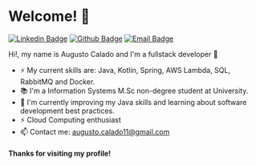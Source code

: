 # Welcome! 👋

[![Linkedin Badge](https://img.shields.io/badge/-LinkedIn-blue?style=flat-square&logo=Linkedin&logoColor=white&link=https://www.linkedin.com/in/augusto-bueno)](https://www.linkedin.com/in/augusto-bueno)
[![Github Badge](https://img.shields.io/badge/-Github-000?style=flat-square&logo=Github&logoColor=white&link=https://github.com/the-one-who-knoccks)](https://github.com/the-one-who-knoccks)
[![Email Badge](https://img.shields.io/badge/-Email-3ABFE6?style=flat-square&logo=minutemailer&logoColor=white&link=mailto:augusto.calado11@gmail.com)](mailto:augusto.calado11@gmail.com)

Hi!, my name is Augusto Calado  and I'm a fullstack developer 🚀

 - ⚡ My current skills are: Java, Kotlin, Spring, AWS Lambda, SQL, RabbitMQ and Docker.
 - 📚 I'm a Information Systems M.Sc non-degree student at University.
 - 🌱 I'm currently improving my Java skills and learning about software development best practices.
 - ⚡ Cloud Computing enthusiast
 - 📫 Contact me: augusto.calado11@gmail.com

#### Thanks for visiting my profile!  
